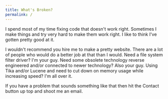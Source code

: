 ```yaml
---
title: What's Broken?
permalink: /
---
```


I spend most of my time fixing code that doesn't work right. Sometimes I make things
and try very hard to make them work right. I like to think I've gotten pretty good at it.

I wouldn't recommend you hire me to make a pretty website. There are a lot of people who
would do a better job at that than I would. Need a file system filter driver? I'm your guy.
Need some obsolete technology reverse engineered and/or connected to newer technology?
Also your guy. Using Tika and/or Lucene and need to cut down on memory usage while
increasing speed? I'm all over it.

If you have a problem that sounds something like that then hit the Contact button up
top and shoot me an email. 
